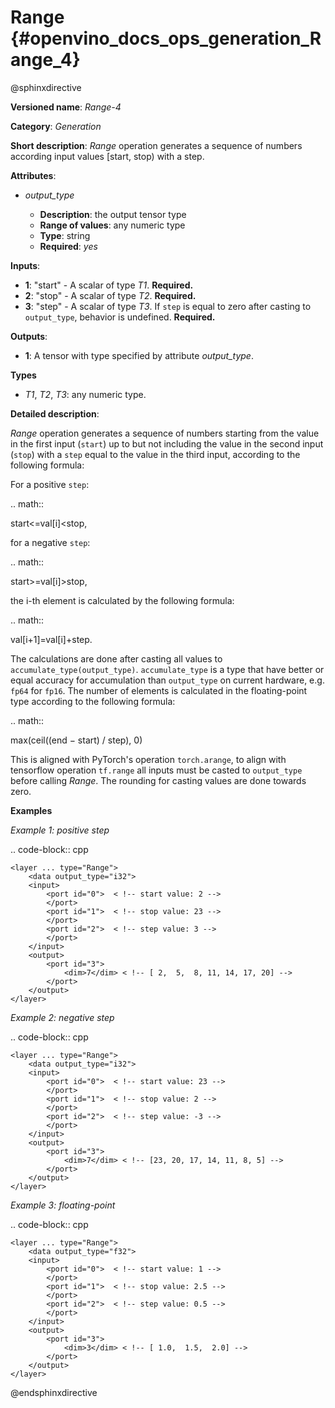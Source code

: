 # Range {#openvino_docs_ops_generation_Range_4}

@sphinxdirective

**Versioned name**: *Range-4*

**Category**: *Generation*

**Short description**: *Range* operation generates a sequence of numbers according input values [start, stop) with a step.

**Attributes**:

* *output_type*

  * **Description**: the output tensor type
  * **Range of values**: any numeric type
  * **Type**: string
  * **Required**: *yes*

**Inputs**:

* **1**: "start" - A scalar of type *T1*. **Required.**
* **2**: "stop" - A scalar of type *T2*. **Required.**
* **3**: "step" - A scalar of type *T3*. If ``step`` is equal to zero after casting to ``output_type``, behavior is undefined. **Required.**

**Outputs**:

* **1**: A tensor with type specified by attribute *output_type*.

**Types**

* *T1*, *T2*, *T3*: any numeric type.

**Detailed description**:

*Range* operation generates a sequence of numbers starting from the value in the first input (``start``) up to but not including the value in the second input (``stop``) with a ``step`` equal to the value in the third input, according to the following formula:

For a positive ``step``:

.. math::

   start<=val[i]<stop,


for a negative ``step``:

.. math::

   start>=val[i]>stop,


the i-th element is calculated by the following formula:

.. math::

   val[i+1]=val[i]+step.


The calculations are done after casting all values to ``accumulate_type(output_type)``. ``accumulate_type`` is a type that have better or equal accuracy for accumulation than ``output_type`` on current hardware, e.g. ``fp64`` for ``fp16``. The number of elements is calculated in the floating-point type according to the following formula:

.. math::

   max(ceil((end − start) / step), 0)


This is aligned with PyTorch's operation ``torch.arange``, to align with tensorflow operation ``tf.range`` all inputs must be casted to ``output_type`` before calling *Range*. The rounding for casting values are done towards zero.

**Examples**

*Example 1: positive step*

.. code-block:: cpp

    <layer ... type="Range">
        <data output_type="i32">
        <input>
            <port id="0">  < !-- start value: 2 -->
            </port>
            <port id="1">  < !-- stop value: 23 -->
            </port>
            <port id="2">  < !-- step value: 3 -->
            </port>
        </input>
        <output>
            <port id="3">
                <dim>7</dim> < !-- [ 2,  5,  8, 11, 14, 17, 20] -->
            </port>
        </output>
    </layer>


*Example 2: negative step*

.. code-block:: cpp

    <layer ... type="Range">
        <data output_type="i32">
        <input>
            <port id="0">  < !-- start value: 23 -->
            </port>
            <port id="1">  < !-- stop value: 2 -->
            </port>
            <port id="2">  < !-- step value: -3 -->
            </port>
        </input>
        <output>
            <port id="3">
                <dim>7</dim> < !-- [23, 20, 17, 14, 11, 8, 5] -->
            </port>
        </output>
    </layer>


*Example 3: floating-point*

.. code-block:: cpp

    <layer ... type="Range">
        <data output_type="f32">
        <input>
            <port id="0">  < !-- start value: 1 -->
            </port>
            <port id="1">  < !-- stop value: 2.5 -->
            </port>
            <port id="2">  < !-- step value: 0.5 -->
            </port>
        </input>
        <output>
            <port id="3">
                <dim>3</dim> < !-- [ 1.0,  1.5,  2.0] -->
            </port>
        </output>
    </layer>

@endsphinxdirective
